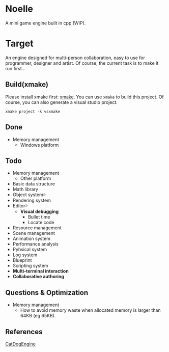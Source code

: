 # Noelle
A mini game engine built in cpp (WIP).

# Target
An engine designed for multi-person collaboration, easy to use for programmer, designer and artist. Of course, the current task is to make it run first...

## Build(xmake)
Please install xmake first: [xmake](https://github.com/xmake-io/xmake). You can use `xmake` to build this project. Of course, you can also generate a visual studio project. 

```
xmake project -k vsxmake
```
## Done
- Memory management
    - Windows platform

## Todo
- Memory management
    - Other platform
- Basic data structure
- Math library
- Object system💦
- Rendering system
- Editor💦
    - **Visual debugging**
        - Bullet time
        - Locate code
- Resource management
- Scene management
- Animation system
- Performance analysis
- Pyhsical system
- Log system
- Blueprint
- Scripting system
- **Multi-terminal interaction**
- **Collaborative authoring**

## Questions & Optimization
- Memory management
    - How to avoid memory waste when allocated memory is larger than 64KB (eg 65KB).

## References
[CatDogEngine](https://github.com/CatDogEngine/CatDogEngine)
